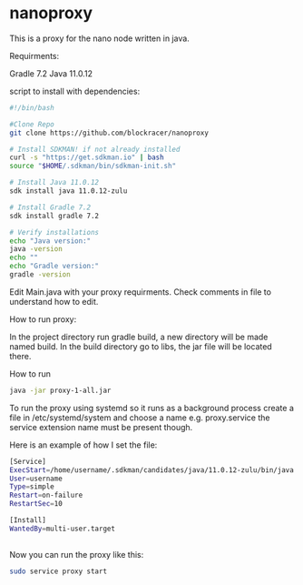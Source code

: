 # nanoproxy
This is a proxy for the nano node written in java.

Requirments:

Gradle 7.2
Java 11.0.12

script to install with dependencies: 

```bash
#!/bin/bash

#Clone Repo
git clone https://github.com/blockracer/nanoproxy

# Install SDKMAN! if not already installed
curl -s "https://get.sdkman.io" | bash
source "$HOME/.sdkman/bin/sdkman-init.sh"

# Install Java 11.0.12
sdk install java 11.0.12-zulu

# Install Gradle 7.2
sdk install gradle 7.2

# Verify installations
echo "Java version:"
java -version
echo ""
echo "Gradle version:"
gradle -version
```
Edit Main.java with your proxy requirments. Check comments in file to understand how to edit.

How to run proxy:

In the project directory run gradle build, a new directory will be made named build. In the build directory go to libs, the jar file will be located there.

How to run
```bash
java -jar proxy-1-all.jar
```
To run the proxy using systemd so it runs as a background process create a file in /etc/systemd/system and choose a name e.g. proxy.service the service extension name must be present though.

Here is an example of how I set the file:

```bash
[Service]
ExecStart=/home/username/.sdkman/candidates/java/11.0.12-zulu/bin/java -jar /path/to/proxy-1-all.jar
User=username
Type=simple
Restart=on-failure
RestartSec=10

[Install]
WantedBy=multi-user.target
                                                                                                                                                                                                             ~                
```
Now you can run the proxy like this:

```bash
sudo service proxy start

```















